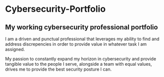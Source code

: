 
# Cybersecurity-Portfolio

## My working cybersecurity professional portfolio

I am a driven and punctual professional that leverages my ability to find and address discrepencies in order to provide value in whatever task I am assigned.  

My passion to constantly expand my horizon in cybersecurity and provide tangible value to the people I serve, alongside a team with equal values, drives me to provide the best security posture I can.
